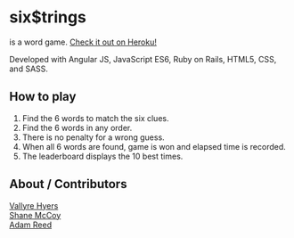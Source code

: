 # six$trings

is a word game. [Check it out on Heroku!](https://sixstrings.herokuapp.com/)

Developed with Angular JS, JavaScript ES6, Ruby on Rails, HTML5, CSS, and SASS. 

## How to play

1. Find the 6 words to match the six clues.
2. Find the 6 words in any order.
3. There is no penalty for a wrong guess.
4. When all 6 words are found, game is won and elapsed time is recorded.
5. The leaderboard displays the 10 best times.

## About / Contributors

[Vallyre Hyers](https://github.com/marinasiena)  
[Shane McCoy](https://github.com/scmccoy/)  
[Adam Reed](https://github.com/adamcreed/)
